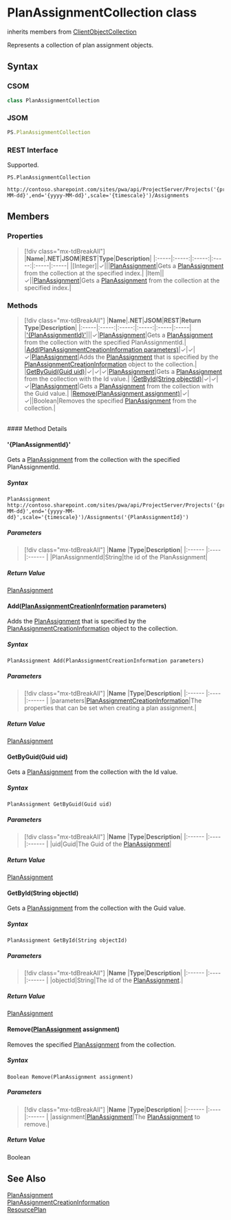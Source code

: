 [comment]: # (Name:PlanAssignmentCollection)
[comment]: # (Name:Microsoft.ProjectServer.PlanAssignmentCollection)
[comment]: # (Type:class)
[comment]: # (Status:Verified)

# <a name="name"></a>PlanAssignmentCollection class

inherits members from [ClientObjectCollection<PlanAssignment>](https://msdn.microsoft.com/EN-US/library/ee539303)<br/>

<a name="description"></a>Represents a collection of plan assignment objects.

## <a name="syntax"></a>Syntax

### CSOM

```cs
class PlanAssignmentCollection 
```
### JSOM

```javascript
PS.PlanAssignmentCollection
```
### REST Interface

Supported.

```
PS.PlanAssignmentCollection

http://contoso.sharepoint.com/sites/pwa/api/ProjectServer/Projects('{projectid}')/GetResourcePlanByUrl(start='{yyyy-MM-dd}',end='{yyyy-MM-dd}',scale='{timescale}')/Assignments
```

## <a name="members"></a>Members

### <a name="properties"></a>Properties
> [!div class="mx-tdBreakAll"]
|**Name**|**.NET**|**JSOM**|**REST**|**Type**|**Description**|
|:-----|:-----:|:-----:|:-----:|:-----|:-----|
|<a name="[Integer]"></a>[Integer]|&#x2713;|||[PlanAssignment](PlanAssignment.md)|Gets a [PlanAssignment](PlanAssignment.md) from the collection at the specified index.|
|<a name="Item"></a>Item||&#x2713;||[PlanAssignment](PlanAssignment.md)|Gets a [PlanAssignment](PlanAssignment.md) from the collection at the specified index.|

### <a name="methods"></a>Methods
> [!div class="mx-tdBreakAll"]
|**Name**|**.NET**|**JSOM**|**REST**|**Return Type**|**Description**|
|:-----|:-----:|:-----:|:-----:|:-----|:-----|
|[&#39;{PlanAssignmentId}&#39;](#&#39;{PlanAssignmentId}&#39;)|||&#x2713;|[PlanAssignment](PlanAssignment.md)|Gets a [PlanAssignment](PlanAssignment.md) from the collection with the specified PlanAssignmentId.|
|[Add(PlanAssignmentCreationInformation parameters)](#Add_[PlanAssignmentCreationInformation]_PlanAssignmentCreationInformation.md__parameters_)|&#x2713;|&#x2713;|&#x2713;|[PlanAssignment](PlanAssignment.md)|Adds the [PlanAssignment](PlanAssignment.md) that is specified by the [PlanAssignmentCreationInformation](PlanAssignmentCreationInformation.md) object to the collection.|
|[GetByGuid(Guid uid)](#GetByGuid_Guid_uid_)|&#x2713;|&#x2713;|&#x2713;|[PlanAssignment](PlanAssignment.md)|Gets a [PlanAssignment](PlanAssignment.md) from the collection with the Id value.|
|[GetById(String objectId)](#GetById_String_objectId_)|&#x2713;|&#x2713;|&#x2713;|[PlanAssignment](PlanAssignment.md)|Gets a [PlanAssignment](PlanAssignment.md) from the collection with the Guid value.|
|[Remove(PlanAssignment assignment)](#Remove_[PlanAssignment]_PlanAssignment.md__assignment_)|&#x2713;|&#x2713;||Boolean|Removes the specified [PlanAssignment](PlanAssignment.md) from the collection.|

<br/>
#### Method Details

#### <a name="&#39;{PlanAssignmentId}&#39;"></a>&#39;{PlanAssignmentId}&#39;
 
Gets a [PlanAssignment](PlanAssignment.md) from the collection with the specified PlanAssignmentId.

##### Syntax

```
PlanAssignment http://contoso.sharepoint.com/sites/pwa/api/ProjectServer/Projects('{projectid}')/GetResourcePlanByUrl(start='{yyyy-MM-dd}',end='{yyyy-MM-dd}',scale='{timescale}')/Assignments('{PlanAssignmentId}')
```

##### Parameters
> [!div class="mx-tdBreakAll"]
|**Name** |**Type**|**Description**|
|:------ |:----|:------ |
|PlanAssignmentId|String|the id of the PlanAssignment|

##### Return Value

[PlanAssignment](PlanAssignment.md)

#### <a name="Add_[PlanAssignmentCreationInformation]_PlanAssignmentCreationInformation.md__parameters_"></a>Add([PlanAssignmentCreationInformation](PlanAssignmentCreationInformation.md) parameters)
 
Adds the [PlanAssignment](PlanAssignment.md) that is specified by the [PlanAssignmentCreationInformation](PlanAssignmentCreationInformation.md) object to the collection.

##### Syntax

```
PlanAssignment Add(PlanAssignmentCreationInformation parameters)
```

##### Parameters
> [!div class="mx-tdBreakAll"]
|**Name** |**Type**|**Description**|
|:------ |:----|:------ |
|parameters|[PlanAssignmentCreationInformation](PlanAssignmentCreationInformation.md)|The properties that can be set when creating a plan assignment.|

##### Return Value

[PlanAssignment](PlanAssignment.md)

#### <a name="GetByGuid_Guid_uid_"></a>GetByGuid(Guid uid)
 
Gets a [PlanAssignment](PlanAssignment.md) from the collection with the Id value.

##### Syntax

```
PlanAssignment GetByGuid(Guid uid)
```

##### Parameters
> [!div class="mx-tdBreakAll"]
|**Name** |**Type**|**Description**|
|:------ |:----|:------ |
|uid|Guid|The Guid of the [PlanAssignment](PlanAssignment.md)|

##### Return Value

[PlanAssignment](PlanAssignment.md)

#### <a name="GetById_String_objectId_"></a>GetById(String objectId)
 
Gets a [PlanAssignment](PlanAssignment.md) from the collection with the Guid value.

##### Syntax

```
PlanAssignment GetById(String objectId)
```

##### Parameters
> [!div class="mx-tdBreakAll"]
|**Name** |**Type**|**Description**|
|:------ |:----|:------ |
|objectId|String|The id of the [PlanAssignment](PlanAssignment.md).|

##### Return Value

[PlanAssignment](PlanAssignment.md)

#### <a name="Remove_[PlanAssignment]_PlanAssignment.md__assignment_"></a>Remove([PlanAssignment](PlanAssignment.md) assignment)
 
Removes the specified [PlanAssignment](PlanAssignment.md) from the collection.

##### Syntax

```
Boolean Remove(PlanAssignment assignment)
```

##### Parameters
> [!div class="mx-tdBreakAll"]
|**Name** |**Type**|**Description**|
|:------ |:----|:------ |
|assignment|[PlanAssignment](PlanAssignment.md)|The [PlanAssignment](PlanAssignment.md) to remove.|

##### Return Value

Boolean

## <a name="seeAlso"></a>See Also

[PlanAssignment](PlanAssignment.md)<br/>
[PlanAssignmentCreationInformation](PlanAssignmentCreationInformation.md)<br/>
[ResourcePlan](ResourcePlan.md)<br/>
